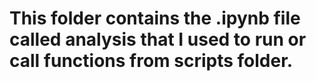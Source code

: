 # This folder contains the .ipynb file called analysis that I used to run or call functions from scripts folder.
